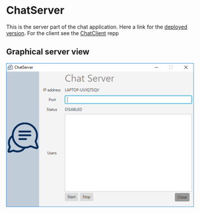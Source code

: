 # ChatServer
This is the server part of the chat application.
Here a link for the [deployed version](https://drive.google.com/open?id=1-6dhkaN8MQBCcHv38U0F7uqA4h73G_b4).
For the client see the [ChatClient](https://github.com/frithjofhoppe/ChatClient) repp
## Graphical server view
![Image of Yaktocat](https://github.com/frithjofhoppe/ChatServer/blob/master/src/main/resources/chat_server.PNG)
